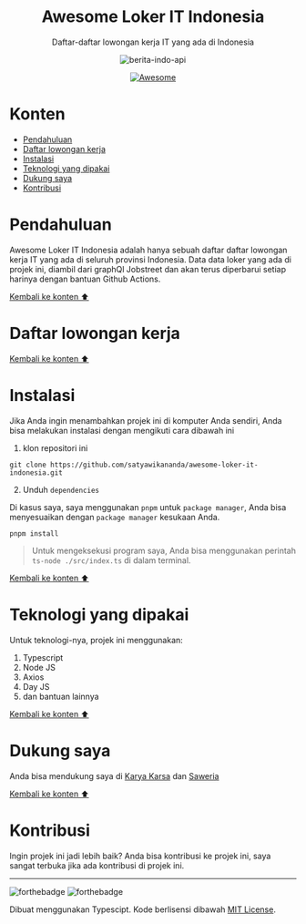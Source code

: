 <div align="center">
<h1>Awesome Loker IT Indonesia</h1>

<p>Daftar-daftar lowongan kerja IT yang ada di Indonesia</p>

![berita-indo-api](https://socialify.git.ci/satyawikananda/berita-indo-api/image?description=1&forks=1&issues=1&logo=https%3A%2F%2Fi.pinimg.com%2Foriginals%2F26%2F91%2Ff2%2F2691f2fa1a0f078f5f274edf7fea6763.png&owner=1&pulls=1&stargazers=1&theme=Light)

[![Awesome](https://awesome.re/badge-flat2.svg)](https://https://github.com/satyawikananda/awesome-loker-it-indonesia#readme)

</div>

# Konten

* [Pendahuluan](#pendahuluan)
* [Daftar lowongan kerja](#daftar-lowongan-kerja)
* [Instalasi](#instalasi)
* [Teknologi yang dipakai](#teknologi-yang-dipakai)
* [Dukung saya](#dukung-saya)
* [Kontribusi](#kontribusi)

# Pendahuluan

Awesome Loker IT Indonesia adalah hanya sebuah daftar daftar lowongan kerja IT yang ada di seluruh provinsi Indonesia. Data data loker yang ada di projek ini, diambil dari graphQl Jobstreet dan akan terus diperbarui setiap harinya dengan bantuan Github Actions.

[Kembali ke konten ⬆](#konten)

# Daftar lowongan kerja

[Kembali ke konten ⬆](#konten)

# Instalasi

Jika Anda ingin menambahkan projek ini di komputer Anda sendiri, Anda bisa melakukan instalasi dengan mengikuti cara dibawah ini

1. klon repositori ini

```
git clone https://github.com/satyawikananda/awesome-loker-it-indonesia.git
```

2. Unduh `dependencies`

Di kasus saya, saya menggunakan `pnpm` untuk `package manager`, Anda bisa menyesuaikan dengan `package manager` kesukaan Anda.

```
pnpm install
```

> Untuk mengeksekusi program saya, Anda bisa menggunakan perintah `ts-node ./src/index.ts` di dalam terminal.

[Kembali ke konten ⬆](#konten)

# Teknologi yang dipakai

Untuk teknologi-nya, projek ini menggunakan:

1. Typescript
2. Node JS
3. Axios
4. Day JS
5. dan bantuan lainnya

[Kembali ke konten ⬆](#konten)

# Dukung saya

Anda bisa mendukung saya di [Karya Karsa](https://karyakarsa.com/satyawikananda) dan [Saweria](https://saweria.co/satyawikananda/)

[Kembali ke konten ⬆](#konten)

# Kontribusi

Ingin projek ini jadi lebih baik? Anda bisa kontribusi ke projek ini, saya sangat terbuka jika ada kontribusi di projek ini.

---

![forthebadge](https://forthebadge.com/images/badges/built-with-love.svg)
![forthebadge](https://forthebadge.com/images/badges/made-with-typescript.svg)

Dibuat menggunakan Typescipt. Kode berlisensi dibawah [MIT License](https://raw.githubusercontent.com/satyawikananda/awesome-loker-it-indonesia/main/LICENSE?token=AH44ZFF4GHAMNS4WIL4FCC3ADZ4F6).